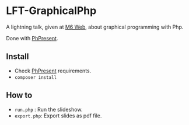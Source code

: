 # LFT-GraphicalPhp

A lightning talk, given at [M6 Web](https://tech.m6web.fr/),
about graphical programming with Php.

Done with [PhPresent](https://github.com/b-viguier/PhPresent).

## Install
* Check [PhPresent](https://github.com/b-viguier/PhPresent) requirements.
* `composer install`

## How to

* `run.php` : Run the slideshow.
* `export.php`: Export slides as pdf file.
